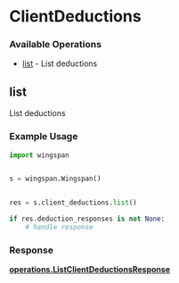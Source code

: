 # ClientDeductions

### Available Operations

* [list](#list) - List deductions

## list

List deductions

### Example Usage

```python
import wingspan


s = wingspan.Wingspan()


res = s.client_deductions.list()

if res.deduction_responses is not None:
    # handle response
```


### Response

**[operations.ListClientDeductionsResponse](../../models/operations/listclientdeductionsresponse.md)**

